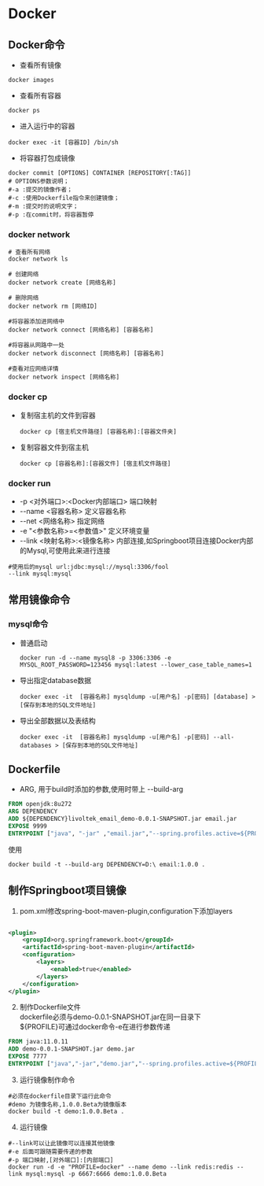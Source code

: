 # Docker

## Docker命令

* 查看所有镜像

```
docker images
```

* 查看所有容器

```shell
docker ps
```

* 进入运行中的容器

```shell
docker exec -it [容器ID] /bin/sh
```

* 将容器打包成镜像

```shell
docker commit [OPTIONS] CONTAINER [REPOSITORY[:TAG]]
# OPTIONS参数说明；
#-a :提交的镜像作者；
#-c :使用Dockerfile指令来创建镜像；
#-m :提交时的说明文字；
#-p :在commit时，将容器暂停
```



### docker network

```shell
# 查看所有网络
docker network ls

# 创建网络
docker network create [网络名称]

# 删除网络
docker network rm [网络ID]

#将容器添加进网络中
docker network connect [网络名称] [容器名称]

#将容器从网路中一处
docker network disconnect [网络名称] [容器名称]

#查看对应网络详情
docker network inspect [网络名称]
```

### docker cp

* 复制宿主机的文件到容器

  ```shel
  docker cp [宿主机文件路径] [容器名称]:[容器文件夹]
  ```

* 复制容器文件到宿主机

  ```shel
  docker cp [容器名称]:[容器文件] [宿主机文件路径]
  ```


### docker run 

* -p <对外端口>:<Docker内部端口> 端口映射
* --name <容器名称> 定义容器名称
* --net <网络名称> 指定网络
* -e "<参数名称>=<参数值>" 定义环境变量
* --link <映射名称>:<镜像名称>  内部连接,如Springboot项目连接Docker内部的Mysql,可使用此来进行连接

```shell
#使用后的mysql url:jdbc:mysql://mysql:3306/fool
--link mysql:mysql
```



## 常用镜像命令

### mysql命令

- 普通启动

  ```shell
  docker run -d --name mysql8 -p 3306:3306 -e MYSQL_ROOT_PASSWORD=123456 mysql:latest --lower_case_table_names=1
  ```

- 导出指定database数据

  ```shell
  docker exec -it  [容器名称] mysqldump -u[用户名] -p[密码] [database] > [保存到本地的SQL文件地址]
  ```

- 导出全部数据以及表结构

  ```shell
  docker exec -it  [容器名称] mysqldump -u[用户名] -p[密码] --all-databases > [保存到本地的SQL文件地址]
  ```

  

## Dockerfile

* ARG, 用于build时添加的参数,使用时带上 --build-arg

```dockerfile
FROM openjdk:8u272
ARG DEPENDENCY
ADD ${DEPENDENCY}livoltek_email_demo-0.0.1-SNAPSHOT.jar email.jar
EXPOSE 9999
ENTRYPOINT ["java", "-jar" ,"email.jar","--spring.profiles.active=${PROFILE}"]
```

使用

```she
docker build -t --build-arg DEPENDENCY=D:\ email:1.0.0 .
```



## 制作Springboot项目镜像

1. pom.xml修改spring-boot-maven-plugin,configuration下添加layers

```xml

<plugin>
    <groupId>org.springframework.boot</groupId>
    <artifactId>spring-boot-maven-plugin</artifactId>
    <configuration>
        <layers>
            <enabled>true</enabled>
        </layers>
    </configuration>
</plugin>
```

2. 制作Dockerfile文件   
   dockerfile必须与demo-0.0.1-SNAPSHOT.jar在同一目录下   
   ${PROFILE}可通过docker命令-e在进行参数传递

```dockerfile
FROM java:11.0.11
ADD demo-0.0.1-SNAPSHOT.jar demo.jar
EXPOSE 7777
ENTRYPOINT ["java","-jar","demo.jar","--spring.profiles.active=${PROFILE}"]
```

3. 运行镜像制作命令

```shell
#必须在dockerfile目录下运行此命令
#demo 为镜像名称,1.0.0.Beta为镜像版本
docker build -t demo:1.0.0.Beta .
```

4. 运行镜像

```shell
#--link可以让此镜像可以连接其他镜像
#-e 后面可跟随需要传递的参数
#-p 端口映射,[对外端口]:[内部端口]
docker run -d -e "PROFILE=docker" --name demo --link redis:redis --link mysql:mysql -p 6667:6666 demo:1.0.0.Beta
```